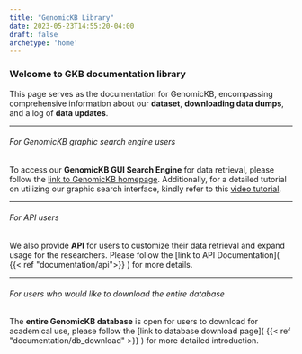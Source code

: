 ```yaml
---
title: "GenomicKB Library"
date: 2023-05-23T14:55:20-04:00
draft: false
archetype: 'home'
---
```


### Welcome to GKB documentation library
This page serves as the documentation for GenomicKB, encompassing comprehensive information about our **dataset**, **downloading data dumps**, and a log of **data updates**. 

---

###### For GenomicKB graphic search engine users
To access our **GenomicKB GUI Search Engine** for data retrieval, please follow the [link to GenomicKB homepage](https://gkb.dcmb.med.umich.edu/). Additionally, for a detailed tutorial on utilizing our graphic search interface, kindly refer to this [video tutorial](https://www.youtube.com/watch?v=Cnl9RpUDpkQ).
 <!-- or [this tutorial article]( {{<relref "/documentation/tutorial">}} ). -->

---

###### For API users
We also provide **API** for users to customize their data retrieval and expand usage for the researchers. Please follow the [link to API Documentation]( {{< ref "documentation/api">}} ) for more details.

---

###### For users who would like to download the entire database
The **entire GenomicKB database** is open for users to download for academical use, please follow the [link to database download page]( {{< ref "documentation/db_download" >}} ) for more detailed introduction. 

